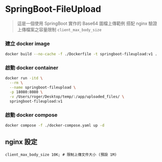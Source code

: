 # SpringBoot-FileUpload
> 這是一個使用 SpringBoot 實作的 Base64 圖檔上傳範例
> 搭配 nginx 驗證上傳檔案之容量限制 `client_max_body_size`

### 建立 docker image
```bash
docker build --no-cache -f ./Dockerfile -t springboot-fileupload:v1 .
```

### 啟動 docker container
```bash
docker run -itd \
  --rm \
  --name springboot-fileupload \
  -p 18080:8080 \
  -v /Users/roger/Desktop/temp/:/app/uploaded_files/ \
  springboot-fileupload:v1
```

### 啟動 docker compose
```bash
docker compose -f ./docker-compose.yaml up -d
```

## nginx 設定
```nginx
client_max_body_size 10K; # 限制上傳文件大小 (預設 1M)
```